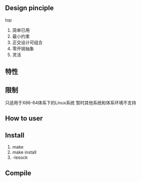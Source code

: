 ## Design pinciple
top
1. 简单已用
2. 最小约束
3. 正交设计可组合
4. 零开销抽象
5. 灵活


## 特性


## 限制
只适用于X86-64体系下的Linux系统
暂时其他系统和体系环境不支持


## How to user


## Install
1. make
2. make install
3. -lesock

## Compile



